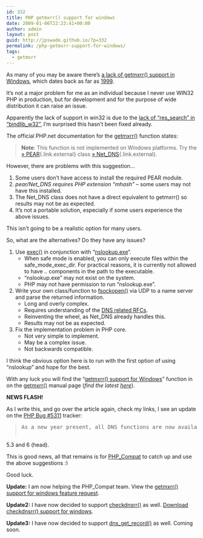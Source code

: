 ```yaml
---
id: 332
title: PHP getmxrr() support for windows
date: 2009-01-06T22:23:41+00:00
author: admin
layout: post
guid: http://jpswade.github.io/?p=332
permalink: /php-getmxrr-support-for-windows/
tags:
  - getmxrr
---
```

<p class="lead">
  As many of you may be aware there&#8217;s <a href="http://bugs.php.net/bug.php?id=5311">a lack of getmxrr() support in Windows</a>, which dates back as far as <a href="http://bugs.php.net/bug.php?id=1660">1999</a>.
</p>

It&#8217;s not a major problem for me as an individual because I never use WIN32 PHP in production, but for development and for the purpose of wide distribution it can raise an issue.

Apparently the lack of support in win32 is due to the [lack of &#8220;res\_search&#8221; in &#8220;bindlib\_w32&#8221;](http://bugs.php.net/bug.php?id=7288), I&#8217;m surprised this hasn&#8217;t been fixed already.

The official PHP.net documentation for the [getmxrr()](http://www.php.net/getmxrr) function states:

> <strong class="note">Note</strong>: This function is not implemented on Windows platforms. Try the [» PEAR](http://pear.php.net/){.link.external} class [» Net_DNS](http://pear.php.net/package/Net_DNS){.link.external}.

However, there are problems with this suggestion&#8230;

<!--more-->

  1. Some users don&#8217;t have access to install the required PEAR module.
  2. _pear/Net_DNS requires PHP extension &#8220;mhash&#8221;_ &#8211; some users may not have this installed.
  3. The Net_DNS class does not have a direct equivalent to getmxrr() so results may not be as expected.
  4. It&#8217;s not a portable solution, especially if some users experience the above issues.

This isn&#8217;t going to be a realistic option for many users.

So, what are the alternatives? Do they have any issues?

  1. Use [exec()](http://www.php.net/exec) in conjunction with &#8220;[nslookup.exe](http://support.microsoft.com/kb/200525)&#8220;. 
      * When safe mode is enabled, you can only execute files within the safe\_mode\_exec_dir. For practical reasons, it is currently not allowed to have .. components in the path to the executable.
      * &#8220;nslookup.exe&#8221; may not exist on the system.
      * PHP may not have permission to run &#8220;nslookup.exe&#8221;.
  2. Write your own class/function to [fsockopen()](http://www.php.net/fsockopen) via UDP to a name server and parse the returned information. 
      * Long and overly complex.
      * Requires understanding of the [DNS related RFCs](http://www.dns.net/dnsrd/rfc/).
      * Reinventing the wheel, as Net_DNS already handles this.
      * Results may not be as expected.
  3. Fix the implementation problem in PHP core. 
      * Not very simple to implement.
      * May be a complex issue.
      * Not backwards compatible.

I think the obvious option here is to run with the first option of using &#8220;nslookup&#8221; and hope for the best.

With any luck you will find the &#8220;[getmxrr() support for Windows](http://www.google.com/search?q="getmxrr()+support+for+Windows"+site%3Aphp.net+OR+site%3Agoogle.com)&#8221; function in on the [getmxrr()](http://www.php.net/getmxrr) manual page (_find the latest [here](?dl=getmxrr.phps)_).

**NEWS FLASH!**

As I write this, and go over the article again, check my links, I see an update on the [PHP Bug #5311](http://bugs.php.net/bug.php?id=5311) tracker:

> <pre class="note">As a new year present, all DNS functions are now available on windows,
5.3 and 6 (head).</pre>

This is good news, all that remains is for [PHP_Compat](http://pear.php.net/package/PHP_Compat) to catch up and use the above suggestions <img src="http://jpswade.github.io/wp-includes/images/smilies/simple-smile.png" alt=":)" class="wp-smiley" style="height: 1em; max-height: 1em;" />

Good luck.

**Update:** I am now helping the PHP_Compat team. View the [getmxrr() support for windows feature request](http://pear.php.net/bugs/bug.php?id=15531).

**Update2:** I have now decided to support [checkdnsrr()](http://www.php.net/checkdnsrr) as well. [Download checkdnsrr() support for windows](?dl=checkdnsrr.phps).

**Update3:** I have now decided to support [dns\_get\_record()](http://www.php.net/dns_get_record) as well. Coming soon.